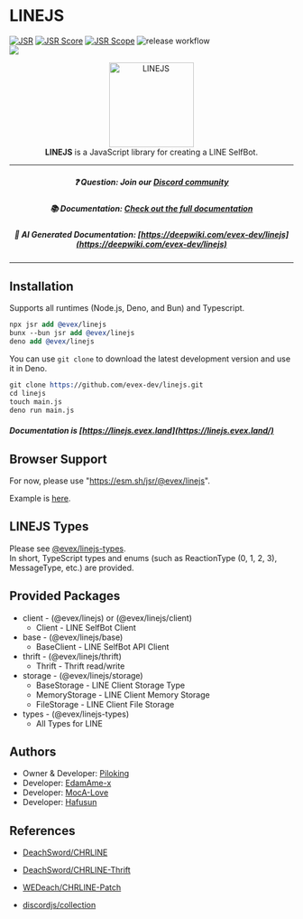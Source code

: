 # LINEJS

[![JSR](https://jsr.io/badges/@evex/linejs)](https://jsr.io/@evex/linejs)
[![JSR Score](https://jsr.io/badges/@evex/linejs/score)](https://jsr.io/@evex/linejs)
[![JSR Scope](https://jsr.io/badges/@evex)](https://jsr.io/@evex)
![release workflow](https://github.com/evex-dev/linejs/actions/workflows/release.yml/badge.svg)\
[![](https://dcbadge.limes.pink/api/server/evex)](https://discord.gg/evex)

<center>
  <img src="https://raw.githubusercontent.com/evex-dev/linejs/main/.github/assets/icon.png" width="150" height="150" alt="LINEJS" />
</center>

<center> <b>LINEJS</b> is a JavaScript library for creating a LINE SelfBot. </center>

---

##### <center>❓ Question: Join our [Discord community](https://discord.gg/evex)</center>

##### <center>📚 Documentation: [Check out the full documentation](https://linejs.evex.land)</center>

##### <center>🤖 AI Generated Documentation: [https://deepwiki.com/evex-dev/linejs](https://deepwiki.com/evex-dev/linejs)

---

## Installation

Supports all runtimes (Node.js, Deno, and Bun) and Typescript.

```llvm
npx jsr add @evex/linejs
bunx --bun jsr add @evex/linejs
deno add @evex/linejs
```

You can use `git clone` to download the latest development version and use it in Deno.

```llvm
git clone https://github.com/evex-dev/linejs.git
cd linejs
touch main.js
deno run main.js
```
##### Documentation is [https://linejs.evex.land](https://linejs.evex.land/)

## Browser Support

For now, please use "https://esm.sh/jsr/@evex/linejs".

Example is [here](./example/browser).

## LINEJS Types

Please see [@evex/linejs-types](https://jsr.io/@evex/linejs-types).\
In short, TypeScript types and enums (such as ReactionType (0, 1, 2, 3),
MessageType, etc.) are provided.

## Provided Packages

- client - (@evex/linejs) or (@evex/linejs/client)
  - Client - LINE SelfBot Client
- base - (@evex/linejs/base)
  - BaseClient - LINE SelfBot API Client
- thrift - (@evex/linejs/thrift)
  - Thrift - Thrift read/write
- storage - (@evex/linejs/storage)
  - BaseStorage - LINE Client Storage Type
  - MemoryStorage - LINE Client Memory Storage
  - FileStorage - LINE Client File Storage
- types - (@evex/linejs-types)
  - All Types for LINE

## Authors

- Owner & Developer: [Piloking](https://github.com/piloking)
- Developer: [EdamAme-x](https://github.com/EdamAme-x)
- Developer: [MocA-Love](https://github.com/MocA-Love)
- Developer: [Hafusun](https://github.com/hafusun)

## References

- [DeachSword/CHRLINE](https://github.com/DeachSword/CHRLINE)

- [DeachSword/CHRLINE-Thrift](https://github.com/DeachSword/CHRLINE-Thrift/)

- [WEDeach/CHRLINE-Patch](https://github.com/WEDeach/CHRLINE-Patch)

- [discordjs/collection](https://www.npmjs.com/package/@discordjs/collection)
